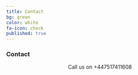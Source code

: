 ```yaml
---
title: Contact
bg: green
color: white
fa-icon: check
published: true
---
```


### Contact

<center><i class="fa fa-phone fa-3x"></i> Call us on +447517411608</center>
<br/> 
<center><a href="https://www.facebook.com/adivineservice"><i class="fa fa-facebook fa-3x"></i></a></center>
<center><a href="https://www.facebook.com/adivineservice"><i class="fa fa-instagram fa-3x"></i></a></center>
<center><a href="https://www.facebook.com/adivineservice"><i class="fa fa-twitter fa-3x"></i></a></center>
<center><a href="https://www.facebook.com/adivineservice"><i class="fa fa-google-plus fa-3x"></i></a></center>
<center><a href="https://www.facebook.com/adivineservice"><i class="fa fa-share-alt fa-3x"></i></a></center>
